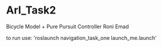 # Arl_Task2
Bicycle Model + Pure Pursuit Controller
Roni Emad

to run use:
'roslaunch navigation_task_one launch_me.launch'
